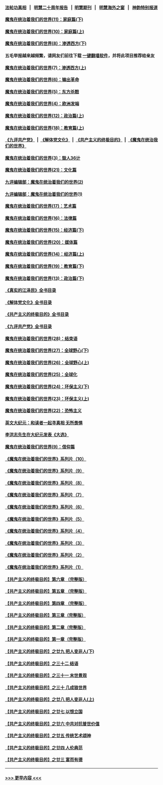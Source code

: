 #### [法轮功真相](https://github.com/gfw-breaker/truth/blob/master/README.md?t=0) &nbsp;&nbsp;|&nbsp;&nbsp; [明慧二十周年报告](https://github.com/gfw-breaker/mh-reports/blob/master/README.md?t=0) &nbsp;&nbsp;|&nbsp;&nbsp;[明慧期刊](https://github.com/gfw-breaker/mh-qikan) &nbsp;&nbsp;|&nbsp;&nbsp; [明慧海外之窗](https://github.com/gfw-breaker/mh-news/blob/master/README.md?t=0) &nbsp;&nbsp;|&nbsp;&nbsp; [神韵特别报道](https://github.com/gfw-breaker/mh-news/blob/master/shenyun.md?t=0)
#### [魔鬼在统治着我们的世界(11)：家庭篇(下)](../pages/nsc422/n10440961.md?t=12072050) 
#### [魔鬼在统治着我们的世界(10)：家庭篇(上)](../pages/nsc422/n10435448.md?t=12072050) 
#### [魔鬼在统治着我们的世界(8)：渗透西方(下)](../pages/nsc422/n10429603.md?t=12072050) 
#### 五毛举报越来越频繁，请网友们前往下载 [一键翻墙软件](https://github.com/gfw-breaker/ssr-accounts)，并将此项目推荐给亲友
#### [魔鬼在统治着我们的世界(7)：渗透西方(上)](../pages/nsc422/n10426013.md?t=12072050) 
#### [魔鬼在统治着我们的世界(6)：输出革命](../pages/nsc422/n10421536.md?t=12072050) 
#### [魔鬼在统治着我们的世界(5)：东方杀戮](../pages/nsc422/n10417707.md?t=12072050) 
#### [魔鬼在统治着我们的世界(4)：欧洲发端](../pages/nsc422/n10414890.md?t=12072050) 
#### [魔鬼在统治着我们的世界(12)：政治篇(上)](../pages/nsc422/n10444576.md?t=12072050) 
#### [魔鬼在统治着我们的世界(18)：教育篇(上)](../pages/nsc422/n10526970.md?t=12072050) 
#### [《九评共产党》](https://github.com/begood0513/9ping.md/blob/master/README.md) &nbsp;|&nbsp; [《解体党文化》](../../../../jtdwh.md/blob/master/README.md)  &nbsp;|&nbsp; [《共产主义的终极目的》](../../../../gczydzjmd.md/blob/master/README.md) &nbsp;|&nbsp; [《魔鬼在统治我们的世界》](../../../../mgztzwmdsj.md/blob/master/README.md) 
#### [魔鬼在统治着我们的世界(3)：毁人36计](../pages/nsc422/n10411583.md?t=12072050) 
#### [魔鬼在统治着我们的世界(21)：文化篇](../pages/nsc422/n10597706.md?t=12072050) 
#### [九评编辑部：魔鬼在统治着我们的世界(2)](../pages/nsc422/n10410036.md?t=12072050) 
#### [九评编辑部：魔鬼在统治着我们的世界(1)](../pages/nsc422/n10406825.md?t=12072050) 
#### [魔鬼在统治着我们的世界(17)：艺术篇](../pages/nsc422/n10499093.md?t=12072050) 
#### [魔鬼在统治着我们的世界(16)：法律篇](../pages/nsc422/n10485969.md?t=12072050) 
#### [魔鬼在统治着我们的世界(15)：经济篇(下)](../pages/nsc422/n10469975.md?t=12072050) 
#### [魔鬼在统治着我们的世界(20)：媒体篇](../pages/nsc422/n10586579.md?t=12072050) 
#### [魔鬼在统治着我们的世界(14)：经济篇(上)](../pages/nsc422/n10457370.md?t=12072050) 
#### [魔鬼在统治着我们的世界(19)：教育篇(下)](../pages/nsc422/n10564808.md?t=12072050) 
#### [魔鬼在统治着我们的世界(13)：政治篇(下)](../pages/nsc422/n10448270.md?t=12072050) 
#### [《真实的江泽民》全书目录](../pages/nsc422/n13721399.md?t=12072050) 
#### [《解体党文化》全书目录](../pages/nsc422/n13721157.md?t=12072050) 
#### [《共产主义的终极目的》全书目录](../pages/nsc422/n13721048.md?t=12072050) 
#### [《九评共产党》全书目录](../pages/nsc422/n13708085.md?t=12072050) 
#### [魔鬼在统治着我们的世界(28)：结束语](../pages/nsc422/n10936246.md?t=12072050) 
#### [魔鬼在统治着我们的世界(27)：全球野心(下)](../pages/nsc422/n10928319.md?t=12072050) 
#### [魔鬼在统治着我们的世界(26)：全球野心(上)](../pages/nsc422/n10900318.md?t=12072050) 
#### [魔鬼在统治着我们的世界(25)：全球化](../pages/nsc422/n10788205.md?t=12072050) 
#### [魔鬼在统治着我们的世界(24)：环保主义(下)](../pages/nsc422/n10695307.md?t=12072050) 
#### [魔鬼在统治着我们的世界(23)：环保主义(上)](../pages/nsc422/n10688613.md?t=12072050) 
#### [魔鬼在统治着我们的世界(22)：恐怖主义](../pages/nsc422/n10614727.md?t=12072050) 
#### [英文大纪元：和读者一起寻真相 无所畏惧](../pages/nsc422/n12542027.md?t=12072050) 
#### [李洪志先生在大纪元发表《大选》](../pages/nsc422/n12534746.md?t=12072050) 
#### [魔鬼在统治着我们的世界(9)：信仰篇](../pages/nsc422/n10432159.md?t=12072050) 
#### [《魔鬼在统治着我们的世界》系列片（10）](../pages/nsc422/n12292670.md?t=12072050) 
#### [《魔鬼在统治着我们的世界》系列片（9）](../pages/nsc422/n12290859.md?t=12072050) 
#### [《魔鬼在统治着我们的世界》系列片（8）](../pages/nsc422/n12287445.md?t=12072050) 
#### [《魔鬼在统治着我们的世界》系列片（7）](../pages/nsc422/n12283425.md?t=12072050) 
#### [《魔鬼在统治着我们的世界》系列片（6）](../pages/nsc422/n12282314.md?t=12072050) 
#### [《魔鬼在统治着我们的世界》系列片（5）](../pages/nsc422/n12281419.md?t=12072050) 
#### [《魔鬼在统治着我们的世界》系列片（4）](../pages/nsc422/n12274024.md?t=12072050) 
#### [《魔鬼在统治着我们的世界》系列片（3）](../pages/nsc422/n12271322.md?t=12072050) 
#### [《魔鬼在统治着我们的世界》系列片（2）](../pages/nsc422/n12269049.md?t=12072050) 
#### [《魔鬼在统治着我们的世界》系列片（1）](../pages/nsc422/n12267575.md?t=12072050) 
#### [【共产主义的终极目的】第六章 （完整版）](../pages/nsc422/n11428913.md?t=12072050) 
#### [【共产主义的终极目的】第五章 （完整版）](../pages/nsc422/n11428912.md?t=12072050) 
#### [【共产主义的终极目的】第四章 （完整版）](../pages/nsc422/n11428907.md?t=12072050) 
#### [【共产主义的终极目的】第三章（完整版）](../pages/nsc422/n11428848.md?t=12072050) 
#### [【共产主义的终极目的】第二章（完整版）](../pages/nsc422/n11428831.md?t=12072050) 
#### [【共产主义的终极目的】第一章（完整版）](../pages/nsc422/n11417651.md?t=12072050) 
#### [【共产主义的终极目的】之廿九 把人变非人(下)](../pages/nsc422/n11344140.md?t=12072050) 
#### [【共产主义的终极目的】之三十二 结语](../pages/nsc422/n11360535.md?t=12072050) 
#### [【共产主义的终极目的】之三十一 末世景观](../pages/nsc422/n11351129.md?t=12072050) 
#### [【共产主义的终极目的】之三十 几成狼世界](../pages/nsc422/n11348280.md?t=12072050) 
#### [【共产主义的终极目的】之廿八 把人变非人(上)](../pages/nsc422/n11340492.md?t=12072050) 
#### [【共产主义的终极目的】之廿七 以恨立国](../pages/nsc422/n11336944.md?t=12072050) 
#### [【共产主义的终极目的】之廿六 中共对抗普世价值](../pages/nsc422/n11324785.md?t=12072050) 
#### [【共产主义的终极目的】之廿五 传统艺术颂神](../pages/nsc422/n11296396.md?t=12072050) 
#### [【共产主义的终极目的】之廿四 人伦典范](../pages/nsc422/n11296397.md?t=12072050) 
#### [【共产主义的终极目的】之廿三 富而有德](../pages/nsc422/n11283598.md?t=12072050) 

----
#### [ >>> 更早内容 <<< ](../indexes/nsc422-earlier.md)
